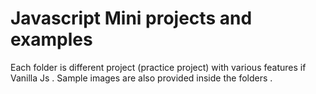 # Javascript Mini projects and examples

Each folder is different project (practice project) with 
various features if Vanilla Js .
Sample images are also provided inside the folders .
